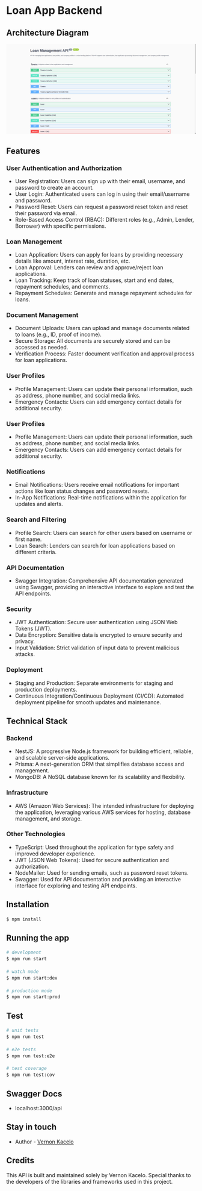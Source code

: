 
  <!--[![Backers on Open Collective](https://opencollective.com/nest/backers/badge.svg)](https://opencollective.com/nest#backer)
  [![Sponsors on Open Collective](https://opencollective.com/nest/sponsors/badge.svg)](https://opencollective.com/nest#sponsor)-->

# Loan App Backend 

## Architecture Diagram
![Architecture Diagram](/src/assets/diagram.png)

## Features 

### User Authentication and Authorization

- User Registration: Users can sign up with their email, username, and password to create an account.
- User Login: Authenticated users can log in using their email/username and password.
- Password Reset: Users can request a password reset token and reset their password via email.
- Role-Based Access Control (RBAC): Different roles (e.g., Admin, Lender, Borrower) with specific permissions.
### Loan Management

- Loan Application: Users can apply for loans by providing necessary details like amount, interest rate, duration, etc.
- Loan Approval: Lenders can review and approve/reject loan applications.
- Loan Tracking: Keep track of loan statuses, start and end dates, repayment schedules, and comments.
- Repayment Schedules: Generate and manage repayment schedules for loans.

### Document Management

- Document Uploads: Users can upload and manage documents related to loans (e.g., ID, proof of income).
- Secure Storage: All documents are securely stored and can be accessed as needed.
- Verification Process: Faster document verification and approval process for loan applications.

### User Profiles

- Profile Management: Users can update their personal information, such as address, phone number, and social media links.
- Emergency Contacts: Users can add emergency contact details for additional security.

### User Profiles
- Profile Management: Users can update their personal information, such as address, phone number, and social media links.
- Emergency Contacts: Users can add emergency contact details for additional security.

### Notifications
- Email Notifications: Users receive email notifications for important actions like loan status changes and password resets.
- In-App Notifications: Real-time notifications within the application for updates and alerts.

### Search and Filtering
- Profile Search: Users can search for other users based on username or first name.
- Loan Search: Lenders can search for loan applications based on different criteria.

### API Documentation
- Swagger Integration: Comprehensive API documentation generated using Swagger, providing an interactive interface to explore and test the API endpoints.

### Security 
- JWT Authentication: Secure user authentication using JSON Web Tokens (JWT).
- Data Encryption: Sensitive data is encrypted to ensure security and privacy.
- Input Validation: Strict validation of input data to prevent malicious attacks.

### Deployment
- Staging and Production: Separate environments for staging and production deployments.
- Continuous Integration/Continuous Deployment (CI/CD): Automated deployment pipeline for smooth updates and maintenance.

## Technical Stack

### Backend 
- NestJS: A progressive Node.js framework for building efficient, reliable, and scalable server-side applications.
- Prisma: A next-generation ORM that simplifies database access and management.
- MongoDB: A NoSQL database known for its scalability and flexibility.
### Infrastructure
- AWS (Amazon Web Services): The intended infrastructure for deploying the application, leveraging various AWS services for hosting, database management, and storage.

### Other Technologies
- TypeScript: Used throughout the application for type safety and improved developer experience.
- JWT (JSON Web Tokens): Used for secure authentication and authorization.
- NodeMailer: Used for sending emails, such as password reset tokens.
- Swagger: Used for API documentation and providing an interactive interface for exploring and testing API endpoints.
## Installation

```bash
$ npm install
```

## Running the app

```bash
# development
$ npm run start

# watch mode
$ npm run start:dev

# production mode
$ npm run start:prod
```

## Test

```bash
# unit tests
$ npm run test

# e2e tests
$ npm run test:e2e

# test coverage
$ npm run test:cov
```
## Swagger Docs
- localhost:3000/api

## Stay in touch

- Author - [Vernon Kacelo](https://twitter.com/kammysliwiec)

## Credits 
This API is built and maintained solely by Vernon Kacelo. Special thanks to the developers of the libraries and frameworks used in this project.